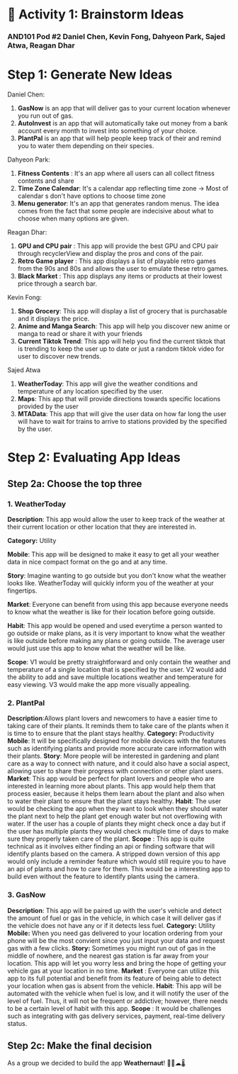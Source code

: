 🧠 Activity 1: Brainstorm Ideas
=
### AND101 Pod #2 Daniel Chen, Kevin Fong, Dahyeon Park, Sajed Atwa, Reagan Dhar

Step 1: Generate New Ideas
=

Daniel Chen:
1. **GasNow** is an app that will deliver gas to your current location whenever you run out of gas.
2. **AutoInvest** is an app that will automatically take out money from a bank account every month to invest into something of your choice.
3. **PlantPal** is an app that will help people keep track of their and remind you to water them depending on their species.

Dahyeon Park:
1. **Fitness Contents** : It's an app where all users can all collect fitness contents and share
3. **Time Zone Calendar**: It's a calendar app reflecting time zone -> Most of calendar s don't have options to choose time zone
4. **Menu generator**: It's an app that generates random menus. The idea comes from the fact that some people are indecisive about what to choose when many options are given.

Reagan Dhar:
1. **GPU and CPU pair** : This app will provide the best GPU and CPU pair through recyclerView and display the pros and cons of the pair.
2. **Retro Game player** : This app displays a list of playable retro games from the 90s and 80s and allows the user to emulate these retro games.
3. **Black Market** : This app displays any items or products at their lowest price through a search bar.

Kevin Fong:
1. **Shop Grocery**: This app will display a list of grocery that is purchasable and it displays the price.
2. **Anime and Manga Search**: This app will help you discover new anime or manga to read or share it with your friends
3. **Current Tiktok Trend**: This app will help you find the current tiktok that is trending to keep the user up to date or just a random tiktok video for user to discover new trends.

Sajed Atwa
1. **WeatherToday**: This app will give the weather conditions and temperature of any location specified by the user.
2. **Maps**: This app that will provide directions towards specific locations provided by the user
3. **MTAData**: This app that will give the user data on how far long the user will have to wait for trains to arrive to stations provided by the specified by the user.



Step 2: Evaluating App Ideas
=
## Step 2a: Choose the top three
### 1.  WeatherToday

**Description**: This app would allow the user to keep track of the weather at their current location or other location that they are interested in.

**Category:** Utility

**Mobile**: This app will be designed to make it easy to get all your weather data in nice compact format on the go and at any time.

**Story**: Imagine wanting to go outside but you don't know what the weather looks like. WeatherToday will quickly inform you of the weather at your fingertips.

**Market**: Everyone can benefit from using this app because everyone needs to know what the weather is like for their location before going outside.

**Habit**: This app would be opened and used everytime a person wanted to go outside or make plans, as it is very important to know what the weather is like outside before making any plans or going outside. The average user would just use this app to know what the weather will be like.

**Scope**: V1 would be pretty straightforward and only contain the weather and temperature of a single location that is specified by the user. V2 would add the ability to add and save multiple locations weather and temperature for easy viewing. V3 would make the app more visually appealing.


### 2.  PlantPal

**Description**:Allows plant lovers and newcomers to have a easier time to taking care of their plants. It reminds them to take care of the plants when it is time to to ensure that the plant stays healthy.
**Category:** Productivity 
**Mobile**: It will be specifically designed for mobile devices with the features such as identifying plants and provide more accurate care information with their plants.
**Story**: More people will be interested in gardening and plant care as a way to connect with nature, and it could also have a social aspect, allowing user to share their progress with connection or other plant users.
**Market**: This app would be perfect for plant lovers and people who are interested in learning more about plants. This app would help them that process easier, because it helps them learn about the plant and also when to water their plant to ensure that the plant stays healthy.
**Habit**: The user would be checking the app when they want to look when they should water the plant next to help the plant get enough water but not overflowing with water. If the user has a couple of plants they might check once a day but if the user has multiple plants they would check multiple time of days to make sure they properly taken care of the plant.
**Scope** : This app is quite technical as it involves either finding an api or finding software that will identify plants based on the camera. A stripped down version of this app would only include a reminder feature which would still require you to have an api of plants and how to care for them. This would be a interesting app to build even without the feature to identify plants using the camera.

### 3.  GasNow

**Description**: This app will be paired up with the user's vehicle and detect the amount of fuel or gas in the vehicle, in which case it will deliver gas if the vehicle does not have any or if it detects less fuel.
**Category:** Utility
**Mobile:** When you need gas delivered to your location ordering from your phone will be the most convient since you just input your data and request gas with a few clicks.
**Story:** Sometimes you might run out of gas in the middle of nowhere, and the nearest gas station is far away from your location. This app will let you worry less and bring the hope of getting your vehicle gas at your location in no time.
**Market** : Everyone can utilize this app to its full potential and benefit from its feature of being able to detect your location when gas is absent from the vehicle.
**Habit**: This app will be automated with the vehicle when fuel is low, and it will notify the user of the level of fuel. Thus, it will not be frequent or addictive; however, there needs to be a certain level of habit with this app.
**Scope** : It would be challenges such as integrating with gas delivery services, payment, real-time delivery status. 

## Step 2c: Make the final decision

As a group we decided to build the app **Weathernaut**! 👨‍🚀☁🌡
